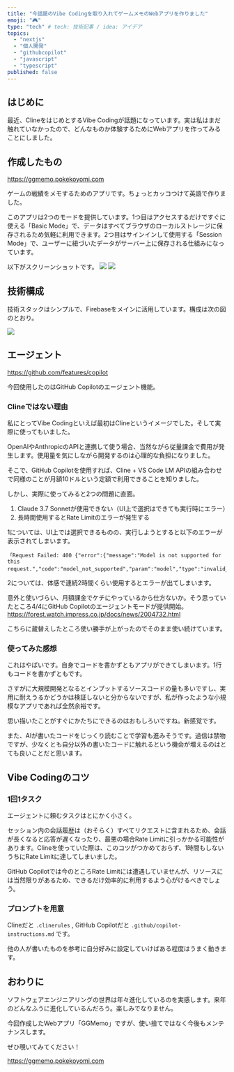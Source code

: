 ```yaml
---
title: "今話題のVibe Codingを取り入れてゲームメモのWebアプリを作りました"
emoji: "🎮️"
type: "tech" # tech: 技術記事 / idea: アイデア
topics:
  - "nextjs"
  - "個人開発"
  - "githubcopilot"
  - "javascript"
  - "typescript"
published: false
---
```


## はじめに

最近、ClineをはじめとするVibe Codingが話題になっています。実は私はまだ触れていなかったので、どんなものか体験するためにWebアプリを作ってみることにしました。

## 作成したもの

https://ggmemo.pokekoyomi.com

ゲームの戦績をメモするためのアプリです。ちょっとカッコつけて英語で作りました。

このアプリは2つのモードを提供しています。1つ目はアクセスするだけですぐに使える「Basic Mode」で、データはすべてブラウザのローカルストレージに保存されるため気軽に利用できます。2つ目はサインインして使用する「Session Mode」で、ユーザーに紐づいたデータがサーバー上に保存される仕組みになっています。

以下がスクリーンショットです。
![](https://storage.googleapis.com/zenn-user-upload/0d963edc8e93-20250415.png)
![](https://storage.googleapis.com/zenn-user-upload/257f589b657e-20250415.png)

## 技術構成

技術スタックはシンプルで、Firebaseをメインに活用しています。構成は次の図のとおり。

![](https://storage.googleapis.com/zenn-user-upload/056e3bb6f6f4-20250415.png)

## エージェント

https://github.com/features/copilot

今回使用したのはGitHub Copilotのエージェント機能。

### Clineではない理由

私にとってVibe Codingといえば最初はClineというイメージでした。そして実際に使ってもいました。

OpenAIやAnthropicのAPIと連携して使う場合、当然ながら従量課金で費用が発生します。使用量を気にしながら開発するのは心理的な負担になりました。

そこで、GitHub Copilotを使用すれば、Cline + VS Code LM APIの組み合わせで同様のことが月額10ドルという定額で利用できることを知りました。

しかし、実際に使ってみると2つの問題に直面。

1. Claude 3.7 Sonnetが使用できない（UI上で選択はできても実行時にエラー）
2. 長時間使用するとRate Limitのエラーが発生する

1については、UI上では選択できるものの、実行しようとすると以下のエラーが表示されてしまいます。
```
「Request Failed: 400 {"error":{"message":"Model is not supported for this request.","code":"model_not_supported","param":"model","type":"invalid_request_error"}}」
```

2については、体感で連続2時間くらい使用するとエラーが出てしまいます。

意外と使いづらい、月額課金でケチにやっているから仕方ないか。そう思っていたところ4/4にGitHub Copilotのエージェントモードが提供開始。
https://forest.watch.impress.co.jp/docs/news/2004732.html

こちらに蔵替えしたところ使い勝手が上がったのでそのまま使い続けています。

### 使ってみた感想

これはやばいです。自身でコードを書かずともアプリができてしまいます。1行もコードを書かずともです。

さすがに大規模開発となるとインプットするソースコードの量も多いですし、実用に耐えうるかどうかは検証しないと分からないですが、私が作ったような小規模なアプリであれば全然余裕です。

思い描いたことがすぐにかたちにできるのはおもしろいですね。新感覚です。

また、AIが書いたコードをじっくり読むことで学習も進みそうです。過信は禁物ですが、少なくとも自分以外の書いたコードに触れるという機会が増えるのはとても良いことだと思います。

## Vibe Codingのコツ

### 1回1タスク

エージェントに頼むタスクはとにかく小さく。

セッション内の会話履歴は（おそらく）すべてリクエストに含まれるため、会話が長くなると応答が遅くなったり、最悪の場合Rate Limitに引っかかる可能性があります。Clineを使っていた際は、このコツがつかめておらず、1時間もしないうちにRate Limitに達してしまいました。

GitHub Copilotでは今のところRate Limitには遭遇していませんが、リソースには当然限りがあるため、できるだけ効率的に利用するよう心がけるべきでしょう。

### プロンプトを用意

Clineだと `.clinerules` ,  GitHub Copilotだと `.github/copilot-instructions.md` です。

他の人が書いたものを参考に自分好みに設定していけばある程度はうまく動きます。

## おわりに

ソフトウェアエンジニアリングの世界は年々進化しているのを実感します。来年のどんなふうに進化しているんだろう。楽しみでなりません。

今回作成したWebアプリ「GGMemo」ですが、使い捨てではなく今後もメンテナンスします。

ぜひ覗いてみてください！

https://ggmemo.pokekoyomi.com

